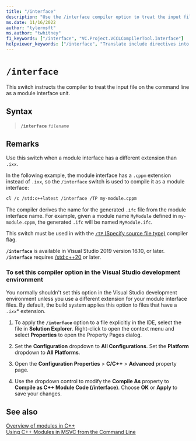 ```yaml
---
title: "/interface"
description: "Use the /interface compiler option to treat the input file as a module interface unit."
ms.date: 11/16/2022
author: "tylermsft"
ms.author: "twhitney"
f1_keywords: ["/interface", "VC.Project.VCCLCompilerTool.Interface"]
helpviewer_keywords: ["/interface", "Translate include directives into import directives"]
---
```

# `/interface`

This switch instructs the compiler to treat the input file on the command line as a module interface unit.

## Syntax

> **`/interface`** *`filename`*

## Remarks

Use this switch when a module interface has a different extension than `.ixx`.

In the following example, the module interface has a `.cppm` extension instead of `.ixx`, so the `/interface` switch is used to compile it as a module interface:

```bash
cl /c /std:c++latest /interface /TP my-module.cppm
```

The compiler derives the name for the generated `.ifc` file from the module interface name. For example, given a module name `MyModule` defined in `my-module.cppm`, the generated `.ifc` will be named `MyModule.ifc`.

This switch must be used in with the [`/TP` (Specify source file type)](tc-tp-tc-tp-specify-source-file-type.md) compiler flag.

**`/interface`** is available in Visual Studio 2019 version 16.10, or later.\
**`/interface`** requires [/std:c++20](std-specify-language-standard-version.md) or later.

### To set this compiler option in the Visual Studio development environment

You normally shouldn't set this option in the Visual Studio development environment unless you use a different extension for your module interface files. By default, the build system applies this option to files that have a *`.ixx`** extension.

1. To apply the **`/interface`** option to a file explicitly in the IDE, select the file in **Solution Explorer**. Right-click to open the context menu and select **Properties** to open the Property Pages dialog.

1. Set the **Configuration** dropdown to **All Configurations**. Set the **Platform** dropdown to **All Platforms**.

1. Open the **Configuration Properties** > **C/C++** > **Advanced** property page.

1. Use the dropdown control to modify the **Compile As** property to **Compile as C++ Module Code (/interface)**. Choose **OK** or **Apply** to save your changes.

## See also

[Overview of modules in C++](../../cpp/modules-cpp.md)\
[Using C++ Modules in MSVC from the Command Line](https://devblogs.microsoft.com/cppblog/using-cpp-modules-in-msvc-from-the-command-line-part-1/)